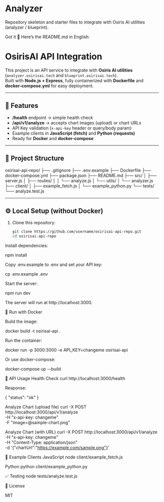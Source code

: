 # Analyzer
Repository skeleton and starter files to integrate with Osiris AI utilities (analyzer / blueprint).

Got it 🚀 Here’s the README.md in English:

# OsirisAI API Integration

This project is an API service to integrate with **Osiris AI utilities** (`analyzer.osirisai.tech` and `blueprint.osirisai.tech`).  
Built with **Node.js + Express**, fully containerized with **Dockerfile** and **docker-compose.yml** for easy deployment.

---

## 🚀 Features
- **/health** endpoint → simple health check
- **/api/v1/analyze** → accepts chart images (upload) or chart URLs
- API Key validation (`x-api-key` header or query/body param)
- Example clients in **JavaScript (fetch)** and **Python (requests)**
- Ready for **Docker** and **docker-compose**

---

## 📂 Project Structure


osirisai-api-repo/
├── .gitignore
├── .env.example
├── Dockerfile
├── docker-compose.yml
├── package.json
├── README.md
├── src/
│ ├── server.js
│ ├── routes/
│ │ └── analyze.js
│ └── utils/
│ └── analyzer.js
├── client/
│ ├── example_fetch.js
│ └── example_python.py
└── tests/
└── analyze.test.js


---

## ⚙️ Local Setup (without Docker)

1. Clone this repository:
   ```bash
   git clone https://github.com/username/osirisai-api-repo.git
   cd osirisai-api-repo


Install dependencies:

npm install


Copy .env.example to .env and set your API key:

cp .env.example .env


Start the server:

npm run dev


The server will run at http://localhost:3000.

🐳 Run with Docker

Build the image:

docker build -t osirisai-api .


Run the container:

docker run -p 3000:3000 -e API_KEY=changeme osirisai-api


Or use docker-compose:

docker-compose up --build

🔑 API Usage
Health Check
curl http://localhost:3000/health


Response:

{ "status": "ok" }

Analyze Chart (upload file)
curl -X POST http://localhost:3000/api/v1/analyze \
  -H "x-api-key: changeme" \
  -F "image=@sample-chart.png"

Analyze Chart (with URL)
curl -X POST http://localhost:3000/api/v1/analyze \
  -H "x-api-key: changeme" \
  -H "Content-Type: application/json" \
  -d '{"chartUrl":"https://example.com/sample.png"}'

📌 Example Clients
JavaScript
node client/example_fetch.js

Python
python client/example_python.py

✅ Testing
node tests/analyze.test.js

📜 License

MIT
